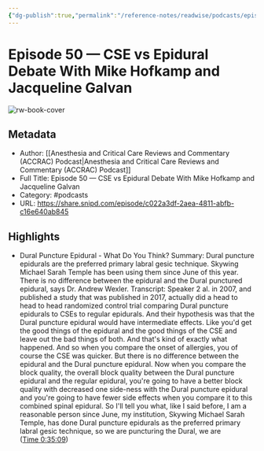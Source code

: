 ```yaml
---
{"dg-publish":true,"permalink":"/reference-notes/readwise/podcasts/episode-50-cse-vs-epidural-debate-with-mike-hofkamp-and-jacqueline-galvan/"}
---
```


# Episode 50 —  CSE vs Epidural Debate With Mike Hofkamp and Jacqueline Galvan

![rw-book-cover](https://readwise-assets.s3.amazonaws.com/static/images/article3.5c705a01b476.png)

## Metadata
- Author: [[Anesthesia and Critical Care Reviews and Commentary (ACCRAC) Podcast\|Anesthesia and Critical Care Reviews and Commentary (ACCRAC) Podcast]]
- Full Title: Episode 50 —  CSE vs Epidural Debate With Mike Hofkamp and Jacqueline Galvan
- Category: #podcasts
- URL: https://share.snipd.com/episode/c022a3df-2aea-4811-abfb-c16e640ab845

## Highlights
- Dural Puncture Epidural - What Do You Think?
  Summary:
  Dural puncture epidurals are the preferred primary labral gesic technique. Skywing Michael Sarah Temple has been using them since June of this year. There is no difference between the epidural and the Dural punctured epidural, says Dr. Andrew Wexler.
  Transcript:
  Speaker 2
  al. in 2007, and published a study that was published in 2017, actually did a head to head to head randomized control trial comparing Dural puncture epidurals to CSEs to regular epidurals. And their hypothesis was that the Dural puncture epidural would have intermediate effects. Like you'd get the good things of the epidural and the good things of the CSE and leave out the bad things of both. And that's kind of exactly what happened. And so when you compare the onset of allergies, you of course the CSE was quicker. But there is no difference between the epidural and the Dural puncture epidural. Now when you compare the block quality, the overall block quality between the Dural puncture epidural and the regular epidural, you're going to have a better block quality with decreased one side-ness with the Dural puncture epidural and you're going to have fewer side effects when you compare it to this combined spinal epidural. So I'll tell you what, like I said before, I am a reasonable person since June, my institution, Skywing Michael Sarah Temple, has done Dural puncture epidurals as the preferred primary labral gesic technique, so we are puncturing the Dural, we are ([Time 0:35:09](https://share.snipd.com/snip/87c742dc-66b8-4a46-8d87-c73d860ef647))
